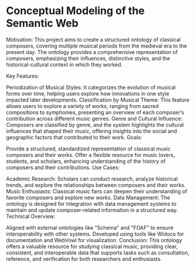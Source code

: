 Conceptual Modeling of the Semantic Web
===================


Motivation: This project aims to create a structured ontology of classical composers, covering multiple musical periods from the medieval era to the present day. The ontology provides a comprehensive representation of composers, emphasizing their influences, distinctive styles, and the historical-cultural context in which they worked.

Key Features:

Periodization of Musical Styles: It categorizes the evolution of musical forms over time, helping users explore how innovations in one style impacted later developments.
Classification by Musical Theme: This feature allows users to explore a variety of works, ranging from sacred compositions to symphonies, presenting an overview of each composer’s contribution across different music genres.
Genre and Cultural Influence: Composers are classified by genre, and the system highlights the cultural influences that shaped their music, offering insights into the social and geographic factors that contributed to their work.
Goals:

Provide a structured, standardized representation of classical music composers and their works.
Offer a flexible resource for music lovers, students, and scholars, enhancing understanding of the history of composers and their contributions.
Use Cases:

Academic Research: Scholars can conduct research, analyze historical trends, and explore the relationships between composers and their works.
Music Enthusiasts: Classical music fans can deepen their understanding of favorite composers and explore new works.
Data Management: The ontology is designed for integration with data management systems to maintain and update composer-related information in a structured way.
Technical Overview:

Aligned with external ontologies like "Schema" and "FOAF" to ensure interoperability with other systems.
Developed using tools like Widoco for documentation and WebVowl for visualization.
Conclusion: This ontology offers a valuable resource for studying classical music, providing clear, consistent, and interoperable data that supports tasks such as consultation, reference, and verification for both researchers and enthusiasts.
